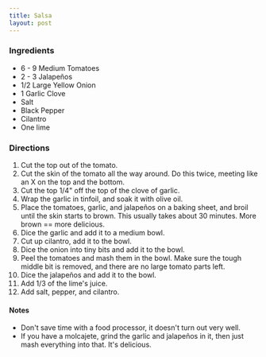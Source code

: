```yaml
---
title: Salsa
layout: post
---
```


### Ingredients
- 6 - 9 Medium Tomatoes
- 2 - 3 Jalapeños
- 1/2 Large Yellow Onion
- 1 Garlic Clove
- Salt
- Black Pepper
- Cilantro
- One lime

### Directions
1. Cut the top out of the tomato.
2. Cut the skin of the tomato all the way around. Do this twice, meeting like an X on the top and the bottom.
3. Cut the top 1/4" off the top of the clove of garlic.
4. Wrap the garlic in tinfoil, and soak it with olive oil.
5. Place the tomatoes, garlic, and jalapeños on a baking sheet, and broil until the skin starts to brown. This usually takes about 30 minutes. More brown == more delicious.
6. Dice the garlic and add it to a medium bowl.
7. Cut up cilantro, add it to the bowl.
8. Dice the onion into tiny bits and add it to the bowl.
9. Peel the tomatoes and mash them in the bowl. Make sure the tough middle bit is removed, and there are no large tomato parts left.
10. Dice the jalapeños and add it to the bowl.
11. Add 1/3 of the lime's juice.
12. Add salt, pepper, and cilantro.

#### Notes
- Don't save time with a food processor, it doesn't turn out very well.
- If you have a molcajete, grind the garlic and jalapeños in it, then just mash everything into that. It's delicious.
